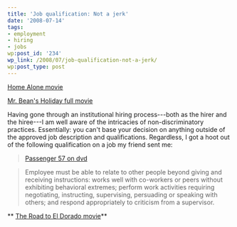 ```yaml
---
title: 'Job qualification: Not a jerk'
date: '2008-07-14'
tags:
- employment
- hiring
- jobs
wp:post_id: '234'
wp_link: /2008/07/job-qualification-not-a-jerk/
wp:post_type: post
---
```


[Home Alone movie](http://www.womeningreen.org/?home_alone)

[Mr. Bean's Holiday full movie](http://www.centralbasin.org/blog/?mr_bean_s_holiday)

Having gone through an institutional hiring process---both as the hirer and the hiree---I am well aware of the intricacies of non-discriminatory practices. Essentially: you can't base your decision on anything outside of the approved job description and qualifications. Regardless, I got a hoot out of the following qualification on a job my friend sent me:

>

>

> [Passenger 57 on dvd](http://utero.pe/?passenger_57)

> Employee must be able to relate to other people beyond giving and receiving instructions: works well with co-workers or peers without exhibiting behavioral extremes; perform work activities requiring negotiating, instructing, supervising, persuading or speaking with others; and respond appropriately to criticism from a supervisor.

** [The Road to El Dorado movie](http://utero.pe/?the_road_to_el_dorado)**
